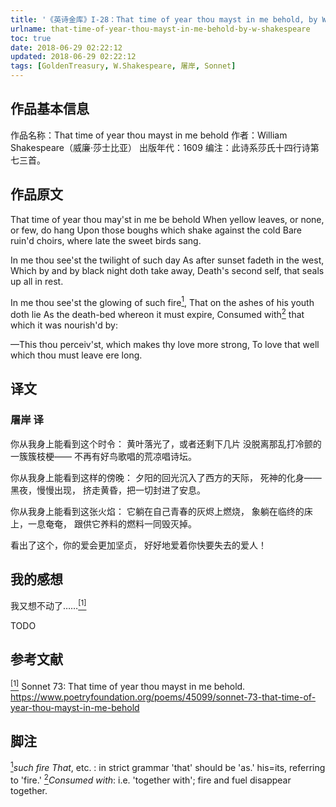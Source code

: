 ```yaml
---
title: '《英诗金库》I-28：That time of year thou mayst in me behold, by W. Shakespeare'
urlname: that-time-of-year-thou-mayst-in-me-behold-by-w-shakespeare
toc: true
date: 2018-06-29 02:22:12
updated: 2018-06-29 02:22:12
tags: [GoldenTreasury, W.Shakespeare, 屠岸, Sonnet]
---
```


## 作品基本信息

作品名称：That time of year thou mayst in me behold
作者：William Shakespeare（威廉·莎士比亚）
出版年代：1609
编注：此诗系莎氏十四行诗第七三首。

## 作品原文

That time of year thou may'st in me be behold
When yellow leaves, or none, or few, do hang
Upon those boughs which shake against the cold
Bare ruin'd choirs, where late the sweet birds sang.

In me thou see'st the twilight of such day
As after sunset fadeth in the west,
Which by and by black night doth take away,
Death's second self, that seals up all in rest.

In me thou see'st the glowing of such fire<a href="#note1" id="note1ref"><sup>1</sup></a>,
That on the ashes of his youth doth lie
As the death-bed whereon it must expire,
Consumed with<a href="#note2" id="note2ref"><sup>2</sup></a> that which it was nourish'd by:

—This thou perceiv'st, which makes thy love more strong,
To love that well which thou must leave ere long.

## 译文
### 屠岸 译
你从我身上能看到这个时令：
黄叶落光了，或者还剩下几片
没脱离那乱打冷颤的一簇簇枝梗——
不再有好鸟歌唱的荒凉唱诗坛。

你从我身上能看到这样的傍晚：
夕阳的回光沉入了西方的天际，
死神的化身——黑夜，慢慢出现，
挤走黄昏，把一切封进了安息。

你从我身上能看到这张火焰：
它躺在自己青春的灰烬上燃烧，
象躺在临终的床上，一息奄奄，
跟供它养料的燃料一同毁灭掉。

看出了这个，你的爱会更加坚贞，
好好地爱着你快要失去的爱人！

## 我的感想

我又想不动了……<a href="#bib1" id="bib1ref"><sup>[1]</sup></a>

TODO

## 参考文献
<a id="bib1" href="#bib1ref"><sup>[1]</sup></a> Sonnet 73: That time of year thou mayst in me behold. <https://www.poetryfoundation.org/poems/45099/sonnet-73-that-time-of-year-thou-mayst-in-me-behold>

## 脚注
<a id="note1" href="#note1ref"><sup>1</sup></a>*such fire That*, etc. : in strict grammar 'that' should be 'as.' his=its, referring to 'fire.'
<a id="note2" href="#note2ref"><sup>2</sup></a>*Consumed with*: i.e. 'together with'; fire and fuel disappear together.
